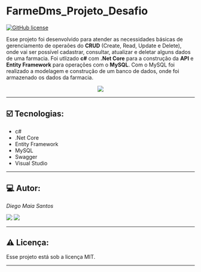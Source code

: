 # FarmeDms_Projeto_Desafio

[![GitHub license](https://img.shields.io/github/license/DiegoMaiaSantos/FarmeDms_Projeto_Desafio)](https://github.com/DiegoMaiaSantos/FarmeDms_Projeto_Desafio/blob/main/LICENSE)

 Esse projeto foi desenvolvido para atender as necessidades básicas de gerenciamento de operaões do **CRUD** (Create, Read, Update e Delete), onde vai ser possível cadastrar, consultar, atualizar e deletar alguns dados de uma farmacia. Foi utlizado **c#** com **.Net Core** para a construção da **API** e **Entity Framework** para operações com o **MySQL**. Com o MySQL foi realizado a modelagem e construção de um banco de dados, onde foi armazenado os dados da farmacia.
 
 <p align="center">
<img src="http://img.shields.io/static/v1?label=STATUS&message=%20FINALIZADO&color=GREEN&style=for-the-badge"/>
</p>

 ***
## ☑️ Tecnologias: 
* c#
* .Net Core
* Entity Framework
* MySQL
* Swagger
* Visual Studio
***
## 💻 Autor:
_Diego Maia Santos_ 
<div> 
  <a href = "mailto:diegom.santos03@gmail.com"><img src="https://img.shields.io/badge/-Gmail-%23333?style=for-the-badge&logo=gmail&logoColor=white" target="_blank"></a>
  <a href="https://br.linkedin.com/in/diego-maia-santos-21615b208" target="_blank"><img src="https://img.shields.io/badge/-LinkedIn-%230077B5?style=for-the-badge&logo=linkedin&logoColor=white" target="_blank"></a> 
</div>

***
## ⚠️ Licença:
Esse projeto está sob a licença MIT.

***
